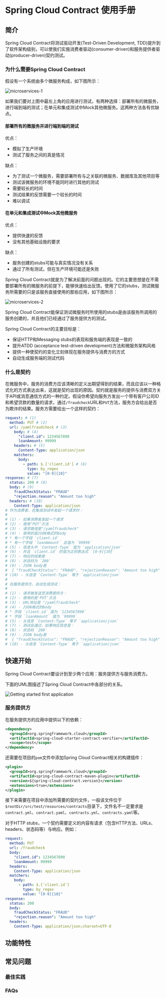 # Spring Cloud Contract 使用手册

## 简介

Spring Cloud Contract将测试驱动开发(Test-Driven Development, TDD)提升到了软件架构级别，可以使我们实施消费者驱动(consumer-driven)和服务提供者驱动(producer-driven)契约测试。

### 为什么需要Spring Cloud Contract

假设有一个系统由多个微服务构成，如下图所示：

![microservices-1](images/microservices-1.png)

如果我们要对上图中最左上角的应用进行测试，有两种选择：部署所有的微服务，进行端到端的测试；在单元和集成测试中Mock其他微服务。这两种方法各有优缺点。

#### 部署所有的微服务并进行端到端的测试

优点：

* 模拟了生产环境
* 测试了服务之间的真是情况

缺点：

* 为了测试一个微服务，需要部署所有与之关联的微服务、数据库及其他项目等
* 测试该微服务的环境不能同时进行其他的测试
* 需要较长的时间
* 测试结果的反馈需要一个较长的时间
* 难以调试

#### 在单元和集成测试中Mock其他微服务

优点：

* 提供快速的反馈
* 没有其他基础设施的要求

缺点：

* 服务创建的stubs可能与真实情况没有关系
* 通过了所有测试，但在生产环境可能还是失败

Spring Cloud Contract就是为了解决前面的问题出现的。它的主要思想是在不需要部署所有的微服务的前提下，能够快速给出反馈。使用了它的stubs，测试微服务所需要的只是该服务直接使用的那些应用，如下图所示：

![microservices-2](images/microservices-2.png)

Spring Cloud Contract能保证测试微服务时所使用的stubs是由该服务所调用的服务创建的，并且他们已经通过了服务提供方的测试。

Spring Cloud Contract的主要目标是：

* 保证HTTP和Messaging stubs的表现和服务端的表现是一致的
* 提升ATDD (acceptance test-driven development)方法和微服务架构风格
* 提供一种使契约的变化立刻体现在服务提供与消费方的方式
* 自动生成服务端的测试代码

### 什么是契约

在微服务中，服务的消费方应该清晰的定义出期望得到的结果，而且应该以一种格式化的方式表达出来，这就是契约出现的原因。契约就是服务的提供与消费双方关于API或消息通信方式的一种约定。假设你希望向服务方发出一个带有客户公司ID和希望贷款的数量的请求，通过`/fraudcheck`URL和`PUT`方法，服务方会给出是否为欺诈的结果。服务方需要给出一个这样的契约：

```yaml
request: # (1)
  method: PUT # (2)
  url: /yamlfraudcheck # (3)
    body: # (4)
      "client.id": 1234567890
      loanAmount: 99999
    headers: # (5)
      Content-Type: application/json
    matchers:
      body:
        - path: $.['client.id'] # (6)
          type: by_regex
          value: "[0-9]{10}"
response: # (7)
  status: 200 # (8)
  body: # (9)
    fraudCheckStatus: "FRAUD"
    "rejection.reason": "Amount too high"
  headers: # (10)
    Content-Type: application/json
# 作为消费者，在集成测试中发起一个请求时：
#
# (1) - 如果消费者发起一个请求
# (2) - 使用‘PUT’方法
# (3) - 请求路径是"/yamlfraudcheck"
# (4) - 使用的是JSON格式的body
# * 有一个字段 `client.id`
# * 有一个字段 `loanAmount` 且值为 `99999`
# (5) - 信息头中 `Content-Type` 值为 `application/json`
# (6) - 并且 `client.id` 的值为正则表达式 `[0-9]{10}`
# (7) - 响应的结果是
# (8) - 状态码为 `200`
# (9) - JSON body是
#  { "fraudCheckStatus": "FRAUD", "rejectionReason": "Amount too high" }
# (10) - 头信息 `Content-Type` 等于 `application/json`
#
# 在服务提供方，自动生成测试：
#
# (1) - 请求被发送至消费提供方：
# (2) - 使用的是'PUT'方法
# (3) - URL地址是 "/yamlfraudcheck"
# (4) - JSON格式的body
# * 字段 `client.id` 值为 `1234567890`
# * 字段 `loanAmount` 值为 `99999`
# (5) - 头信息 `Content-Type` 等于 `application/json`
# (7) - 测试会通过，如果响应信息是：
# (8) - 状态码 `200`
# (9) - JSON body是
#  { "fraudCheckStatus": "FRAUD", "rejectionReason": "Amount too high" }
# (10) - 头信息 `Content-Type` 等于 `application/json`
```

## 快速开始

Spring Cloud Contract要设计到至少两个应用：服务提供方与服务消费方。

下面的UML图描述了Spring Cloud Contract中各部分的关系。

![Getting started first application](images/getting-started-three-second.png)

### 服务提供方

在服务提供方的应用中提供以下的依赖：

```xml
<dependency>
  <groupId>org.springframework.cloud</groupId>
  <artifactId>spring-cloud-starter-contract-verifier</artifactId>
  <scope>test</scope>
</dependency>
```

还需要在项目的`pom`文件中添加Spring Cloud Contract相关的构建插件：

```xml
<plugin>
  <groupId>org.springframework.cloud</groupId>
  <artifactId>spring-cloud-contract-maven-plugin</artifactId>
  <version>${spring-cloud-contract.version}</version>
  <extensions>true</extensions>
</plugin>
```

接下来需要在项目中添加所需要的契约文件，一般该文件位于`$rootDir/src/test/resources/contracts`目录下，文件名不一定要求是`contract.yml`、`contract.yaml`、`contracts.yml`、`contracts.yaml`等。

对于HTTP stubs，一个契约需要定义的内容有请求（包含HTTP方法、URLs、headers、状态码等）与响应。例如：

```yaml
request:
  method: PUT
  url: /fraudcheck
  body:
    "client.id": 1234567890
    loanAmount: 99999
  headers:
    Content-Type: application/json
  matchers:
    body:
      - path: $.['client.id']
        type: by_regex
        value: "[0-9]{10}"
response:
  status: 200
  body:
    fraudCheckStatus: "FRAUD"
    "rejection.reason": "Amount too high"
  headers:
    Content-Type: application/json;charset=UTF-8
```



## 功能特性

## 常见问题

### 最佳实践

### FAQs
